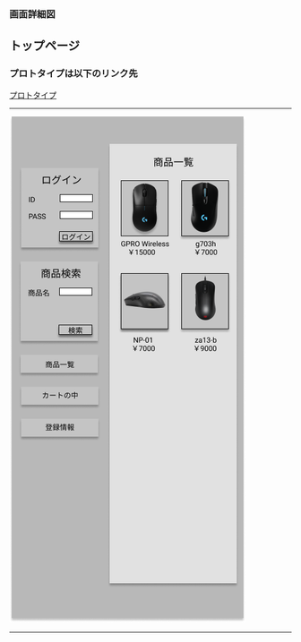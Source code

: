 ### 画面詳細図
## トップページ
### プロトタイプは以下のリンク先
[プロトタイプ](https://www.figma.com/file/4mWml7HJxdZyX8BTUpVZpY/Untitled?node-id=1%3A2)
*****
<img src="../img/toppage2.png" eidth="500">

*****
